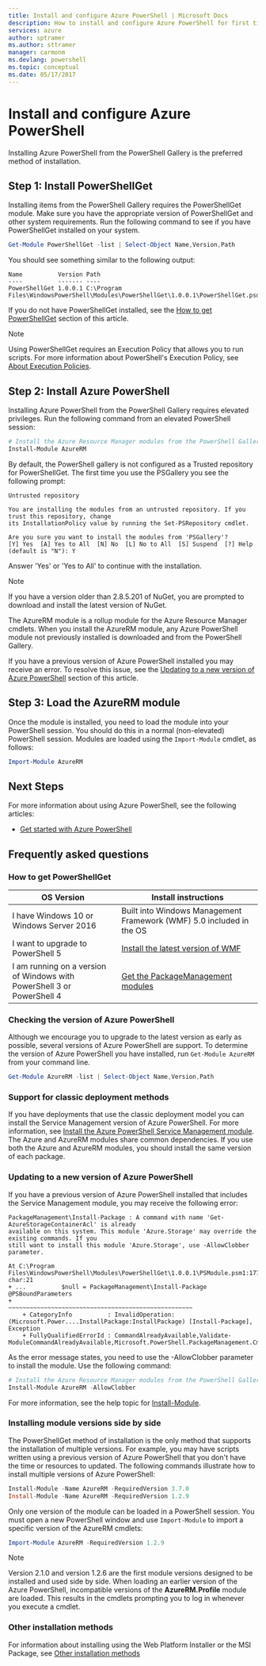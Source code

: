 ```yaml
---
title: Install and configure Azure PowerShell | Microsoft Docs
description: How to install and configure Azure PowerShell for first time use.
services: azure
author: sptramer
ms.author: sttramer
manager: carmonm
ms.devlang: powershell
ms.topic: conceptual
ms.date: 05/17/2017
---
```


# Install and configure Azure PowerShell

Installing Azure PowerShell from the PowerShell Gallery is the preferred method of installation.

## Step 1: Install PowerShellGet

Installing items from the PowerShell Gallery requires the PowerShellGet module. Make sure you have
the appropriate version of PowerShellGet and other system requirements. Run the following command
to see if you have PowerShellGet installed on your system.

```powershell
Get-Module PowerShellGet -list | Select-Object Name,Version,Path
```

You should see something similar to the following output:

```
Name          Version Path
----          ------- ----
PowerShellGet 1.0.0.1 C:\Program Files\WindowsPowerShell\Modules\PowerShellGet\1.0.0.1\PowerShellGet.psd1
```

If you do not have PowerShellGet installed, see the [How to get PowerShellGet](#how-to-get-powershellget)
section of this article.

> [!NOTE]
> Using PowerShellGet requires an Execution Policy that allows you to run scripts. For more
> information about PowerShell's Execution Policy, see
> [About Execution Policies](https://msdn.microsoft.com/powershell/reference/5.1/microsoft.powershell.core/about/about_execution_policies).

## Step 2: Install Azure PowerShell

Installing Azure PowerShell from the PowerShell Gallery requires elevated privileges. Run the
following command from an elevated PowerShell session:

```powershell
# Install the Azure Resource Manager modules from the PowerShell Gallery
Install-Module AzureRM
```

By default, the PowerShell gallery is not configured as a Trusted repository for PowerShellGet. The
first time you use the PSGallery you see the following prompt:

```
Untrusted repository

You are installing the modules from an untrusted repository. If you trust this repository, change
its InstallationPolicy value by running the Set-PSRepository cmdlet.

Are you sure you want to install the modules from 'PSGallery'?
[Y] Yes  [A] Yes to All  [N] No  [L] No to All  [S] Suspend  [?] Help (default is "N"): Y
```

Answer 'Yes' or 'Yes to All' to continue with the installation.

> [!NOTE]
> If you have a version older than 2.8.5.201 of NuGet, you are prompted to download and install
the latest version of NuGet.

The AzureRM module is a rollup module for the Azure Resource Manager cmdlets. When you install the
AzureRM module, any Azure PowerShell module not previously installed is downloaded and from the
PowerShell Gallery.

If you have a previous version of Azure PowerShell installed you may receive an error. To resolve
this issue, see the [Updating to a new version of Azure PowerShell](#update-azps) section of this
article.

## Step 3: Load the AzureRM module
Once the module is installed, you need to load the module into your PowerShell session. You should
do this in a normal (non-elevated) PowerShell session. Modules are loaded using the `Import-Module`
cmdlet, as follows:

```powershell
Import-Module AzureRM
```

## Next Steps

For more information about using Azure PowerShell, see the following articles:

* [Get started with Azure PowerShell](get-started-azureps.md)

## Frequently asked questions

### How to get PowerShellGet

|OS Version|Install instructions|
|---|---|
|I have Windows 10 or Windows Server 2016|Built into Windows Management Framework (WMF) 5.0 included in the OS|
|I want to upgrade to PowerShell 5|[Install the latest version of WMF](https://www.microsoft.com/en-us/download/details.aspx?id=54616)|
|I am running on a version of Windows with PowerShell 3 or PowerShell 4|[Get the PackageManagement modules](http://go.microsoft.com/fwlink/?LinkID=746217)|

<a id="helpmechoose"></a>
### Checking the version of Azure PowerShell

Although we encourage you to upgrade to the latest version as early as possible, several versions
of Azure PowerShell are support. To determine the version of Azure PowerShell you have installed,
run `Get-Module AzureRM` from your command line.

```powershell
Get-Module AzureRM -list | Select-Object Name,Version,Path
```

### Support for classic deployment methods

If you have deployments that use the classic deployment model you can install the Service
Management version of Azure PowerShell. For more information, see [Install the Azure PowerShell
Service Management module](/powershell/azure/servicemanagement/install-azure-ps). The Azure and AzureRM modules share
common dependencies. If you use both the Azure and AzureRM modules, you should install the same
version of each package.

### <a id="update-azps"></a>Updating to a new version of Azure PowerShell

If you have a previous version of Azure PowerShell installed that includes the Service Management
module, you may receive the following error:

```
PackageManagement\Install-Package : A command with name 'Get-AzureStorageContainerAcl' is already
available on this system. This module 'Azure.Storage' may override the existing commands. If you
still want to install this module 'Azure.Storage', use -AllowClobber parameter.

At C:\Program Files\WindowsPowerShell\Modules\PowerShellGet\1.0.0.1\PSModule.psm1:1772 char:21
+ ...          $null = PackageManagement\Install-Package @PSBoundParameters
+                      ~~~~~~~~~~~~~~~~~~~~~~~~~~~~~~~~~~~~~~~~~~~~~~~~~~~~
    + CategoryInfo          : InvalidOperation: (Microsoft.Power....InstallPackage:InstallPackage) [Install-Package], Exception
    + FullyQualifiedErrorId : CommandAlreadyAvailable,Validate-ModuleCommandAlreadyAvailable,Microsoft.PowerShell.PackageManagement.Cmdlets.InstallPackage
```

As the error message states, you need to use the -AllowClobber parameter to install the module. Use
the following command:

```powershell
# Install the Azure Resource Manager modules from the PowerShell Gallery
Install-Module AzureRM -AllowClobber
```

For more information, see the help topic for
[Install-Module](https://msdn.microsoft.com/powershell/reference/5.1/PowerShellGet/install-module).

### Installing module versions side by side

The PowerShellGet method of installation is the only method that supports the installation of
multiple versions. For example, you may have scripts written using a previous version of Azure
PowerShell that you don't have the time or resources to updated. The following commands illustrate
how to install multiple versions of Azure PowerShell:

```powershell
Install-Module -Name AzureRM -RequiredVersion 3.7.0
Install-Module -Name AzureRM -RequiredVersion 1.2.9
```

Only one version of the module can be loaded in a PowerShell session. You must open a new
PowerShell window and use `Import-Module` to import a specific version of the AzureRM cmdlets:

```powershell
Import-Module AzureRM -RequiredVersion 1.2.9
```

> [!NOTE]
> Version 2.1.0 and version 1.2.6 are the first module versions designed to be installed and used
side by side. When loading an earlier version of the Azure PowerShell, incompatible versions of the
**AzureRM.Profile** module are loaded. This results in the cmdlets prompting you to log in whenever
you execute a cmdlet.

### Other installation methods

For information about installing using the Web Platform Installer or the MSI Package, see
[Other installation methods](other-install.md)
